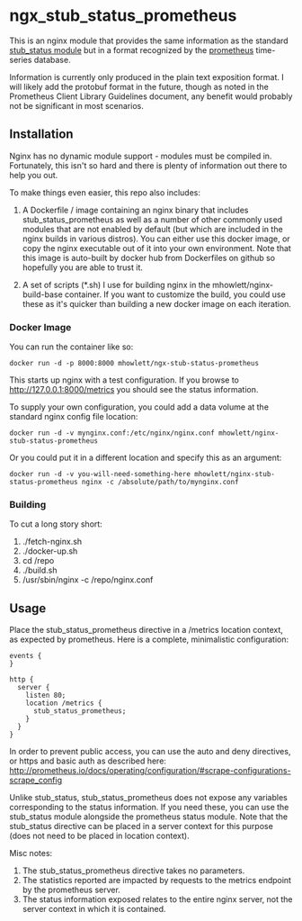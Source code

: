# ngx_stub_status_prometheus

This is an nginx module that provides the same information as the standard <a href="http://nginx.org/en/docs/http/ngx_http_stub_status_module.html">stub_status module</a> but in a format recognized by the <a href="http://prometheus.io">prometheus</a> time-series database.

Information is currently only produced in the plain text exposition format. I will likely add the protobuf format in the future, though as noted in the Prometheus Client Library Guidelines document, any benefit would probably not be significant in most scenarios.

## Installation

Nginx has no dynamic module support - modules must be compiled in. Fortunately, this isn't so hard and there is plenty of information out there to help you out.

To make things even easier, this repo also includes:

1. A Dockerfile / image containing an nginx binary that includes stub_status_prometheus as well as a number of other commonly used modules that are not enabled by default (but which are included in the nginx builds in various distros). You can either use this docker image, or copy the nginx executable out of it into your own environment. Note that this image is auto-built by docker hub from Dockerfiles on github so hopefully you are able to trust it.

2. A set of scripts (*.sh) I use for building nginx in the mhowlett/nginx-build-base container. If you want to customize the build, you could use these as it's quicker than building a new docker image on each iteration.

### Docker Image

You can run the container like so:

    docker run -d -p 8000:8000 mhowlett/ngx-stub-status-prometheus

This starts up nginx with a test configuration. If you browse to http://127.0.0.1:8000/metrics you should see the status information.

To supply your own configuration, you could add a data volume at the standard nginx config file location:

    docker run -d -v mynginx.conf:/etc/nginx/nginx.conf mhowlett/nginx-stub-status-prometheus

Or you could put it in a different location and specify this as an argument:

    docker run -d -v you-will-need-something-here mhowlett/nginx-stub-status-prometheus nginx -c /absolute/path/to/mynginx.conf

### Building

To cut a long story short:

1. ./fetch-nginx.sh
2. ./docker-up.sh
3. cd /repo
4. ./build.sh
5. /usr/sbin/nginx -c /repo/nginx.conf


## Usage

Place the stub_status_prometheus directive in a /metrics location context, as expected by prometheus.
Here is a complete, minimalistic configuration:

    events {
    }

    http {
      server {
        listen 80;
        location /metrics {
          stub_status_prometheus;
        }
      }
    }


In order to prevent public access, you can use the auto and deny directives, or https and basic auth as described here: http://prometheus.io/docs/operating/configuration/#scrape-configurations-scrape_config

Unlike stub_status, stub_status_prometheus does not expose any variables corresponding to the status information.
If you need these, you can use the stub_status module alongside the prometheus status module.
Note that the stub_status directive can be placed in a server context for this purpose (does not need to be placed in location context).

Misc notes:

1. The stub_status_prometheus directive takes no parameters.
2. The statistics reported are impacted by requests to the metrics endpoint by the prometheus server.
3. The status information exposed relates to the entire nginx server, not the server context in which it is contained.

